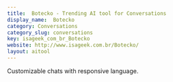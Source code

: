 ```yaml
---
title:  Botecko - Trending AI tool for Conversations
display_name:  Botecko
category: Conversations
category_slug: conversations
key: isageek_com_br_Botecko
website: http://www.isageek.com.br/Botecko/
layout: aitool
---
```


Customizable chats with responsive language.
